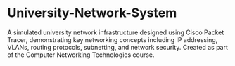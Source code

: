 # University-Network-System
A simulated university network infrastructure designed using Cisco Packet Tracer, demonstrating key networking concepts including IP addressing, VLANs, routing protocols, subnetting, and network security. Created as part of the Computer Networking Technologies course.
